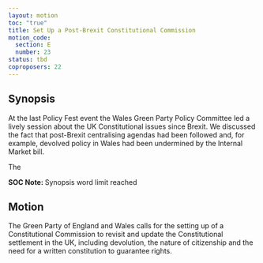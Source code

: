 ```yaml
---
layout: motion
toc: "true"
title: Set Up a Post-Brexit Constitutional Commission
motion_code:
  section: E
  number: 23
status: tbd
coproposers: 22
---
```

## Synopsis

At the last Policy Fest event the Wales Green Party Policy Committee led a lively session about the UK Constitutional issues since Brexit. We discussed the fact that post-Brexit centralising agendas had been followed and, for example, devolved policy in Wales had been undermined by the Internal Market bill.

The

<p class="alert d-inline-block alert-primary"><strong>SOC Note: </strong> Synopsis word limit reached</p>

## Motion

The Green Party of England and Wales calls for the setting up of a Constitutional Commission to revisit and update the Constitutional settlement in the UK, including devolution, the nature of citizenship and the need for a written constitution to guarantee rights.